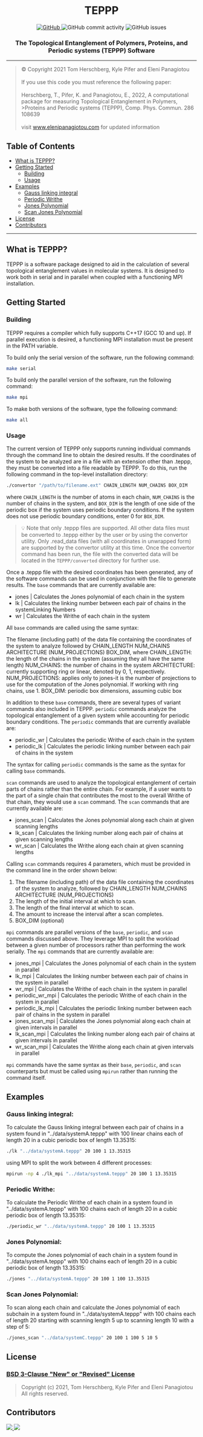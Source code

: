 <h1 align="center">TEPPP</h1>
<p align="center">
  <a href="./LICENSE">
    <img alt="GitHub" src="https://img.shields.io/github/license/tomhers/TEPPP">
  </a>
  <img alt="GitHub commit activity" src="https://img.shields.io/github/commit-activity/m/TEPPP-software/TEPPP">
  <img alt="GitHub issues" src="https://img.shields.io/github/issues/TEPPP-software/TEPPP">
</p>

<h3 align="center">The Topological Entanglement of Polymers, Proteins, and Periodic systems (TEPPP) Software</h3>
<hr />

>© Copyright 2021 Tom Herschberg, Kyle Pifer and Eleni Panagiotou \
> \
>If you use this code you must reference the following paper: \
> \
>Herschberg, T., Pifer, K. and Panagiotou, E., 2022, A computational package for measuring Topological Entanglement in Polymers, >Proteins and Periodic systems (TEPPP), Comp. Phys. Commun. 286 108639
> \
> \
>visit www.elenipanagiotou.com for updated information

## Table of Contents
- [What is TEPPP?](#what-is-teppp)
- [Getting Started](#getting-started)
   - [Building](#building)
   - [Usage](#usage)
- [Examples](#examples)
   - [Gauss linking integral](#gauss-linking-integral)
   - [Periodic Writhe](#periodic-writhe)
   - [Jones Polynomial](#jones-polynomial)
   - [Scan Jones Polynomial](#scan-jones-polynomial)
- [License](#license)
- [Contributors](#contributors)

<hr />

## What is TEPPP?
<p>
  TEPPP is a software package designed to aid in the calculation of several topological entanglement values in molecular systems. It is designed to work both in serial and in parallel when coupled with a functioning MPI installation.
</p>

## Getting Started

### Building

TEPPP requires a compiler which fully supports C++17 (GCC 10 and up). If parallel execution is desired, a functioning MPI installation must be present in the PATH variable. 

To build only the serial version of the software, run the following command: 
```bash
make serial
``` 
To build only the parallel version of the software, run the following command: 
```bash
make mpi
``` 
To make both versions of the software, type the following command: 
```bash
make all
```

### Usage

The current version of TEPPP only supports running individual commands through the command line to obtain the desired results. If the coordinates of the system to be analyzed are in a file with an extension other than .teppp, they must be converted into a file readable by TEPPP. To do this, run the following command in the top-level installation directory: 
```bash
./convertor "/path/to/filename.ext" CHAIN_LENGTH NUM_CHAINS BOX_DIM
``` 
where `CHAIN_LENGTH` is the number of atoms in each chain, `NUM_CHAINS` is the number of chains in the system, and `BOX_DIM` is the length of one side of the periodic box if the system uses periodic boundary conditions. If the system does not use periodic boundary conditions, enter 0 for `BOX_DIM`. 

> :bulb: Note that only .teppp files are supported. All other data files must be converted to .teppp either by the user or by using the convertor utility. Only .read_data files (with all coordinates in unwrapped form) are supported by the convertor utility at this time. Once the convertor command has been run, the file with the converted data will be located in the `TEPPP/converted` directory for further use.

Once a .teppp file with the desired coordinates has been generated, any of the software commands can be used in conjunction with the file to generate results. The `base` commands that are currently available are:

* jones | Calculates the Jones polynomial of each chain in the system
* lk | Calculates the linking number between each pair of chains in the systemLinking Numbers
* wr | Calculates the Writhe of each chain in the system

All `base` commands are called using the same syntax:

The filename (including path) of the data file containing the coordinates of the system to analyze followed by CHAIN_LENGTH NUM_CHAINS ARCHITECTURE (NUM_PROJECTIONS) BOX_DIM, where
CHAIN_LENGTH: the length of the chains in the system (assuming they all have the same length)
NUM_CHAINS: the number of chains in the system
ARCHITECTURE: currently supporting ring or linear, denoted by 0, 1, respectively.
NUM_PROJECTIONS: applies only to jones-it is the number of projections to use for the computation of the Jones polynomial. If working with ring chains, use 1.
BOX_DIM: periodic box dimensions, assuming cubic box

In addition to these `base` commands, there are several types of variant commands also included in TEPPP. `periodic` commands analyze the topological entanglement of a given system while accounting for periodic boundary conditions. The `periodic` commands that are currently available are:

* periodic_wr | Calculates the periodic Writhe of each chain in the system
* periodic_lk | Calculates the periodic linking number between each pair of chains in the system

The syntax for calling `periodic` commands is the same as the syntax for calling `base` commands.

`scan` commands are used to analyze the topological entanglement of certain parts of chains rather than the entire chain. For example, if a user wants to the part of a single chain that contributes the most to the overall Writhe of that chain, they would use a `scan` command. The `scan` commands that are currently available are:

* jones_scan | Calculates the Jones polynomial along each chain at given scanning lengths
* lk_scan | Calculates the linking number along each pair of chains at given scanning lengths
* wr_scan | Calculates the Writhe along each chain at given scanning lengths

Calling `scan` commands requires 4 parameters, which must be provided in the command line in the order shown below:

1. The filename (including path) of the data file containing the coordinates of the system to analyze, followed by CHAIN_LENGTH NUM_CHAINS ARCHITECTURE (NUM_PROJECTIONS)
2. The length of the initial interval at which to scan.
3. The length of the final interval at which to scan.
4. The amount to increase the interval after a scan completes.
5. BOX_DIM (optional)

`mpi` commands are parallel versions of the `base`, `periodic`, and `scan` commands discussed above. They leverage MPI to split the workload between a given number of processors rather than performing the work serially. The `mpi` commands that are currently available are:

* jones_mpi | Calculates the Jones polynomial of each chain in the system in parallel
* lk_mpi | Calculates the linking number between each pair of chains in the system in parallel
* wr_mpi | Calculates the Writhe of each chain in the system in parallel
* periodic_wr_mpi | Calculates the periodic Writhe of each chain in the system in parallel
* periodic_lk_mpi | Calculates the periodic linking number between each pair of chains in the system in parallel
* jones_scan_mpi | Calculates the Jones polynomial along each chain at given intervals in parallel
* lk_scan_mpi | Calculates the linking number along each pair of chains at given intervals in parallel
* wr_scan_mpi | Calculates the Writhe along each chain at given intervals in parallel

`mpi` commands have the same syntax as their `base`, `periodic`, and `scan` counterparts but must be called using `mpirun` rather than running the command itself.

## Examples

### Gauss linking integral:

To calculate the Gauss linking integral between each pair of chains in a system found in "../data/systemA.teppp" with 100 linear chains each of length 20 in a cubic periodic box of length 13.35315:

```bash
./lk "../data/systemA.teppp" 20 100 1 13.35315
```
using MPI to split the work between 4 different processes:

```bash
mpirun -np 4 ./lk_mpi "../data/systemA.teppp" 20 100 1 13.35315
```

### Periodic Writhe:

To calculate the Periodic Writhe of each chain in a system found in "../data/systemA.teppp" with 100 chains each of length 20 in a cubic periodic box of length 13.35315:

```bash
./periodic_wr "../data/systemA.teppp" 20 100 1 13.35315
```
### Jones Polynomial:

To compute the Jones polynomial of each chain in a system found in "../data/systemA.teppp" with 100 chains each of length 20 in a cubic periodic box of length 13.35315:

```bash
./jones "../data/systemA.teppp" 20 100 1 100 13.35315
```

### Scan Jones Polynomial:

To scan along each chain and calculate the Jones polynomial of each subchain in a system found in "../data/systemA.teppp" with 100 chains each of length 20 starting with scanning length 5 up to scanning length 10 with a step of 5:

```bash
./jones_scan "../data/systemC.teppp" 20 100 1 100 5 10 5
```


## License
<h3><a href="./LICENSE">BSD 3-Clause "New" or "Revised" License</a></h3>

>Copyright (c) 2021, Tom Herschberg, Kyle Pifer and Eleni Panagiotou \
>All rights reserved.

## Contributors
<a href="https://github.com/TEPPP-software/TEPPP/graphs/contributors">
  <img src="https://contrib.rocks/image?repo=tomhers/TEPPP" />
  <img src="https://contrib.rocks/image?repo=TEPPP-software/TEPPP" />
</a>


